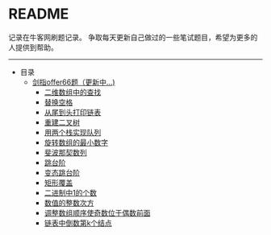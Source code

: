 README
 ===
记录在牛客网刷题记录。
争取每天更新自己做过的一些笔试题目，希望为更多的人提供到帮助。
***
* 目录
    * [剑指offer66题（更新中...)](./剑指offer)
      * [二维数组中的查找](/剑指offer/FindinArray.md/) 
      * [替换空格](/剑指offer/replaceSpace.md)
      * [从尾到头打印链表](/剑指offer/printListFromTailToHead.md)
      * [重建二叉树](/剑指offer/reConstructBinaryTree.md)
      * [用两个栈实现队列 ](/剑指offer/Queue.md)
      * [旋转数组的最小数字](/剑指offer/minNumberInRotateArray.md) 
      * [斐波那契数列](/剑指offer/Fibonacci.md)
      * [跳台阶](/剑指offer/JumpFloor.md)
      * [变态跳台阶](/剑指offer/JumpFloorII.md)
      * [矩形覆盖](/剑指offer/RectCover.md)
      * [二进制中1的个数](/剑指offer/NumberOf1.md)
      * [数值的整数次方](/剑指offer/Power.md)
      * [调整数组顺序使奇数位于偶数前面](/剑指offer/reOrderArray.md)
      * [链表中倒数第k个结点](/剑指offer/FindKthToTail.md)
